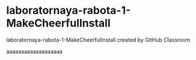 # laboratornaya-rabota-1-MakeCheerfulInstall
laboratornaya-rabota-1-MakeCheerfulInstall created by GitHub Classroom

ааааааааааааааааааа
